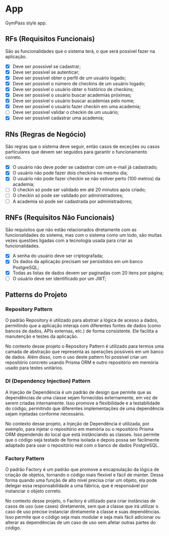 # App

GymPass style app.

## RFs (Requisitos Funcionais)

São as funcionalidades que o sistema terá, o que será possível fazer na aplicação.

- [x] Deve ser posssível se cadastrar;
- [x] Deve ser possível se autenticar;
- [x] Deve ser possível obter o perfil de um usuário logado;
- [x] Deve ser possível o número de checkins de um usuário logado;
- [x] Deve ser possível o usuário obter o histórico de checkins;
- [x] Deve ser possível o usuário buscar academias próximas;
- [x] Deve ser possível o usuário buscar academias pelo nome;
- [x] Deve ser possível o usuário fazer checkin em uma academia;
- [ ] Deve ser possível validar o checkin de um usuário;
- [x] Deve ser possível cadastrar uma academia;

## RNs (Regras de Negócio)

São regras que o sistema deve seguir, então casos de exceções ou casos particulares que devem ser seguidos para garantir o funcionamento correto.

- [x] O usuário não deve poder se cadastrar com um e-mail já cadastrado;
- [x] O usuário não pode fazer dois checkins no mesmo dia;
- [x] O usuário não pode fazer checkin se não estiver perto (100 metros) da academia;
- [ ] O checkin só pode ser validado em até 20 minutos após criado;
- [ ] O checkin só pode ser validado por administradores;
- [ ] A academia só pode ser cadastrada por administradores;

## RNFs (Requisitos Não Funcionais)

São requisitos que não estão relacionados diretamente com as funcionalidades do sistema, mas com o sistema como um todo, são muitas vezes questões ligadas com a tecnologia usada para criar as funcionalidades.

- [x] A senha do usuário deve ser criptografada;
- [x] Os dados da aplicação precisam ser persistidos em um banco PostgreSQL;
- [x] Todas as listas de dados devem ser paginadas com 20 itens por página;
- [ ] O usuário deve ser identificado por um JWT;

## Patterns do Projeto

### Repository Pattern

O padrão Repository é utilizado para abstrair a lógica de acesso a dados, permitindo que a aplicação interaja com diferentes fontes de dados (como bancos de dados, APIs externas, etc.) de forma consistente. Ele facilita a manutenção e testes da aplicação.

No contexto desse projeto o Repository Pattern é utilizado para termos uma camada de abstração que representa as operações possíveis em um banco de dados. Além disso, com o uso deste pattern foi possível criar um repositório concreto usando Prisma ORM e outro repositório em memória usado para testes unitários.

### DI (Dependency Injection) Pattern

A Injeção de Dependência é um padrão de design que permite que as dependências de uma classe sejam fornecidas externamente, em vez de serem criadas internamente. Isso promove a flexibilidade e a testabilidade do código, permitindo que diferentes implementações de uma dependência sejam injetadas conforme necessário.

No contexto desse projeto, a Injeção de Dependência é utilizada, por exemplo, para injetar o repositório em memória ou o repositório Prisma ORM dependendo do local que está instânciando as classes. Isso permite que o código seja testado de forma isolada e depois possa ser facilmente adaptado para usar o repositório real com o banco de dados PostgreSQL.

### Factory Pattern

O padrão Factory é um padrão que promove a encapsulação da lógica de criação de objetos, tornando o código mais flexível e fácil de manter. Dessa forma quando uma função de alto nível precisa criar um objeto, ela pode delegar essa responsabilidade a uma fábrica, que é responsável por instanciar o objeto correto.

No contexto desse projeto, o Factory é utilizado para criar instâncias de casos de uso (use cases) diretamente, sem que a classe que irá utilizar o caso de uso precise instanciar diretamente a classe e suas dependências. Isso permite que o código seja mais modular e seja mais fácil adicionar ou alterar as dependências de um caso de uso sem afetar outras partes do código.
